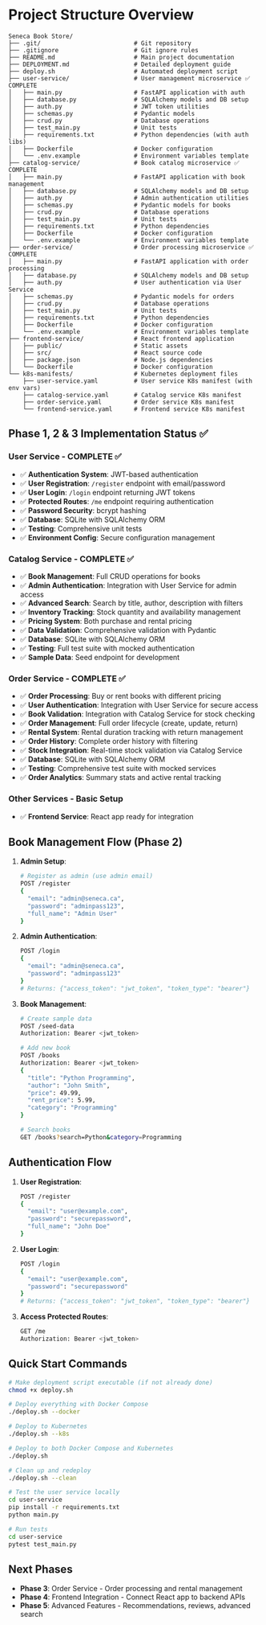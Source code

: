 # Project Structure Overview

```
Seneca Book Store/
├── .git/                          # Git repository
├── .gitignore                     # Git ignore rules
├── README.md                      # Main project documentation
├── DEPLOYMENT.md                  # Detailed deployment guide
├── deploy.sh                      # Automated deployment script
├── user-service/                  # User management microservice ✅ COMPLETE
│   ├── main.py                    # FastAPI application with auth
│   ├── database.py                # SQLAlchemy models and DB setup
│   ├── auth.py                    # JWT token utilities
│   ├── schemas.py                 # Pydantic models
│   ├── crud.py                    # Database operations
│   ├── test_main.py               # Unit tests
│   ├── requirements.txt           # Python dependencies (with auth libs)
│   ├── Dockerfile                 # Docker configuration
│   └── .env.example               # Environment variables template
├── catalog-service/               # Book catalog microservice ✅ COMPLETE
│   ├── main.py                    # FastAPI application with book management
│   ├── database.py                # SQLAlchemy models and DB setup
│   ├── auth.py                    # Admin authentication utilities
│   ├── schemas.py                 # Pydantic models for books
│   ├── crud.py                    # Database operations
│   ├── test_main.py               # Unit tests
│   ├── requirements.txt           # Python dependencies
│   ├── Dockerfile                 # Docker configuration
│   └── .env.example               # Environment variables template
├── order-service/                 # Order processing microservice ✅ COMPLETE
│   ├── main.py                    # FastAPI application with order processing
│   ├── database.py                # SQLAlchemy models and DB setup
│   ├── auth.py                    # User authentication via User Service
│   ├── schemas.py                 # Pydantic models for orders
│   ├── crud.py                    # Database operations
│   ├── test_main.py               # Unit tests
│   ├── requirements.txt           # Python dependencies
│   ├── Dockerfile                 # Docker configuration
│   └── .env.example               # Environment variables template
├── frontend-service/              # React frontend application
│   ├── public/                    # Static assets
│   ├── src/                       # React source code
│   ├── package.json               # Node.js dependencies
│   └── Dockerfile                 # Docker configuration
└── k8s-manifests/                 # Kubernetes deployment files
    ├── user-service.yaml          # User service K8s manifest (with env vars)
    ├── catalog-service.yaml       # Catalog service K8s manifest
    ├── order-service.yaml         # Order service K8s manifest
    └── frontend-service.yaml      # Frontend service K8s manifest
```

## Phase 1, 2 & 3 Implementation Status ✅

### User Service - COMPLETE ✅
- ✅ **Authentication System**: JWT-based authentication
- ✅ **User Registration**: `/register` endpoint with email/password
- ✅ **User Login**: `/login` endpoint returning JWT tokens
- ✅ **Protected Routes**: `/me` endpoint requiring authentication
- ✅ **Password Security**: bcrypt hashing
- ✅ **Database**: SQLite with SQLAlchemy ORM
- ✅ **Testing**: Comprehensive unit tests
- ✅ **Environment Config**: Secure configuration management

### Catalog Service - COMPLETE ✅
- ✅ **Book Management**: Full CRUD operations for books
- ✅ **Admin Authentication**: Integration with User Service for admin access
- ✅ **Advanced Search**: Search by title, author, description with filters
- ✅ **Inventory Tracking**: Stock quantity and availability management
- ✅ **Pricing System**: Both purchase and rental pricing
- ✅ **Data Validation**: Comprehensive validation with Pydantic
- ✅ **Database**: SQLite with SQLAlchemy ORM
- ✅ **Testing**: Full test suite with mocked authentication
- ✅ **Sample Data**: Seed endpoint for development

### Order Service - COMPLETE ✅
- ✅ **Order Processing**: Buy or rent books with different pricing
- ✅ **User Authentication**: Integration with User Service for secure access
- ✅ **Book Validation**: Integration with Catalog Service for stock checking
- ✅ **Order Management**: Full order lifecycle (create, update, return)
- ✅ **Rental System**: Rental duration tracking with return management
- ✅ **Order History**: Complete order history with filtering
- ✅ **Stock Integration**: Real-time stock validation via Catalog Service
- ✅ **Database**: SQLite with SQLAlchemy ORM
- ✅ **Testing**: Comprehensive test suite with mocked services
- ✅ **Order Analytics**: Summary stats and active rental tracking

### Other Services - Basic Setup
- ✅ **Frontend Service**: React app ready for integration

## Book Management Flow (Phase 2)

1. **Admin Setup**:
   ```bash
   # Register as admin (use admin email)
   POST /register
   {
     "email": "admin@seneca.ca",
     "password": "adminpass123",
     "full_name": "Admin User"
   }
   ```

2. **Admin Authentication**:
   ```bash
   POST /login
   {
     "email": "admin@seneca.ca", 
     "password": "adminpass123"
   }
   # Returns: {"access_token": "jwt_token", "token_type": "bearer"}
   ```

3. **Book Management**:
   ```bash
   # Create sample data
   POST /seed-data
   Authorization: Bearer <jwt_token>
   
   # Add new book
   POST /books
   Authorization: Bearer <jwt_token>
   {
     "title": "Python Programming",
     "author": "John Smith",
     "price": 49.99,
     "rent_price": 5.99,
     "category": "Programming"
   }
   
   # Search books
   GET /books?search=Python&category=Programming
   ```

## Authentication Flow

1. **User Registration**:
   ```bash
   POST /register
   {
     "email": "user@example.com",
     "password": "securepassword",
     "full_name": "John Doe"
   }
   ```

2. **User Login**:
   ```bash
   POST /login
   {
     "email": "user@example.com", 
     "password": "securepassword"
   }
   # Returns: {"access_token": "jwt_token", "token_type": "bearer"}
   ```

3. **Access Protected Routes**:
   ```bash
   GET /me
   Authorization: Bearer <jwt_token>
   ```

## Quick Start Commands

```bash
# Make deployment script executable (if not already done)
chmod +x deploy.sh

# Deploy everything with Docker Compose
./deploy.sh --docker

# Deploy to Kubernetes  
./deploy.sh --k8s

# Deploy to both Docker Compose and Kubernetes
./deploy.sh

# Clean up and redeploy
./deploy.sh --clean

# Test the user service locally
cd user-service
pip install -r requirements.txt
python main.py

# Run tests
cd user-service
pytest test_main.py
```

## Next Phases

- **Phase 3**: Order Service - Order processing and rental management
- **Phase 4**: Frontend Integration - Connect React app to backend APIs
- **Phase 5**: Advanced Features - Recommendations, reviews, advanced search
